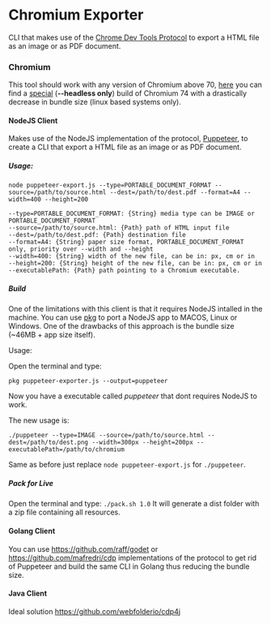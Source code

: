 # Chromium Exporter

CLI that makes use of the [Chrome Dev Tools Protocol](https://chromedevtools.github.io/devtools-protocol/)
to export a HTML file as an image or as PDF document.

### Chromium
This tool should work with any version of Chromium above 70, [here](https://github.com/intelie/puppeteer-bin/tree/master/chrome-linux) you can find a [special](https://medium.com/@marco.luethy/running-headless-chrome-on-aws-lambda-fa82ad33a9eb)
(<b>--headless only</b>) build of Chromium 74 with a drastically decrease in bundle size (linux based systems only).

#### NodeJS Client
Makes use of the NodeJS implementation of the protocol, [Puppeteer](https://github.com/GoogleChrome/puppeteer),
to create a CLI that export a HTML file as an image or as PDF document.

##### Usage:
```
node puppeteer-export.js --type=PORTABLE_DOCUMENT_FORMAT --source=/path/to/source.html --dest=/path/to/dest.pdf --format=A4 --width=400 --height=200

--type=PORTABLE_DOCUMENT_FORMAT: {String} media type can be IMAGE or PORTABLE_DOCUMENT_FORMAT
--source=/path/to/source.html: {Path} path of HTML input file
--dest=/path/to/dest.pdf: {Path} destination file
--format=A4: {String} paper size format, PORTABLE_DOCUMENT_FORMAT only, priority over --width and --height
--width=400: {String} width of the new file, can be in: px, cm or in
--height=200: {String} height of the new file, can be in: px, cm or in
--executablePath: {Path} path pointing to a Chromium executable.
```

##### Build
One of the limitations with this client is that it requires NodeJS intalled in the machine.
You can use [pkg](https://github.com/zeit/pkg) to port a NodeJS app to MACOS, Linux or Windows.
One of the drawbacks of this approach is the bundle size (~46MB + app size itself).

Usage:

Open the terminal and type: 

```pkg puppeteer-exporter.js --output=puppeteer```

Now you have a executable called <i>puppeteer</i> that dont requires
NodeJS to work.

The new usage is:

```./puppeteer --type=IMAGE --source=/path/to/source.html --dest=/path/to/dest.png --width=300px --height=200px --executablePath=/path/to/chromium```

Same as before just replace `node puppeteer-export.js` for `./puppeteer`.

##### Pack for Live
Open the terminal and type:
```./pack.sh 1.0```
It will generate a dist folder with a zip file containing all resources.


#### Golang Client
You can use https://github.com/raff/godet or https://github.com/mafredri/cdp implementations of the protocol to get rid of Puppeteer and build the same CLI in Golang thus reducing the bundle size.

#### Java Client
Ideal solution https://github.com/webfolderio/cdp4j
